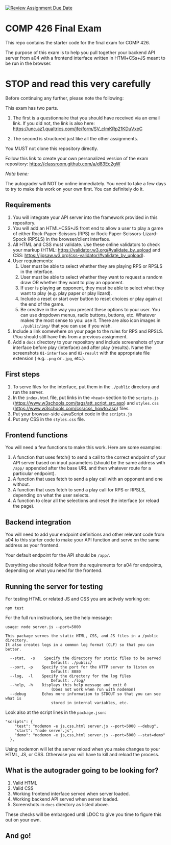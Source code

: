 [![Review Assignment Due Date](https://classroom.github.com/assets/deadline-readme-button-24ddc0f5d75046c5622901739e7c5dd533143b0c8e959d652212380cedb1ea36.svg)](https://classroom.github.com/a/d83Ec2gW)
# COMP 426 Final Exam

This repo contains the starter code for the final exam for COMP 426.

The purpose of this exam is to help you pull together your backend API server from a04 with a frontend interface written in HTMl+CSs+JS meant to be run in the browser. 

# STOP and read this very carefully

Before continuing any further, please note the following:

This exam has two parts. 

1. The first is a questionnaire that you should have received via an email link. If you did not, the link is also here: https://unc.az1.qualtrics.com/jfe/form/SV_cImKRp21KDuVxeC

2. The second is structured just like all the other assignments.

You MUST not clone this repository directly.

Follow this link to create your own personalized version of the exam repository: https://classroom.github.com/a/d83Ec2gW

_Nota bene:_

The autograder will NOT be online immediately.
You need to take a few days to try to make this work on your own first.
You can definitely do it.

## Requirements

1. You will integrate your API server into the framework provided in this repository. 
2. You will add an HTML+CSS+JS front end to allow a user to play a game of either Rock-Paper-Scissors (RPS) or Rock-Paper-Scissors-Lizard-Spock (RPSLS) in the browser/client interface. 
3. All HTML and CSS must validate. Use these online validators to check your markup (HTML: https://validator.w3.org/#validate_by_upload and CSS: https://jigsaw.w3.org/css-validator/#validate_by_upload).
4. User requirements:
    1. User must be able to select whether they are playing RPS or RPSLS in the interface.
    2. User must be able to select whether they want to request a random draw OR whether they want to play an opponent. 
    3. If user is playing an opponent, they must be able to select what they want to play (e.g. play paper or play lizard).
    4. Include a reset or start over button to reset choices or play again at the end of the game.
    5. Be creative in the way you present these options to your user. You can use dropdown menus, radio buttons, buttons, etc. Whatever makes the most sense to you: use it. There are also icon images in `./public/img/` that you can use if you wish.
5. Include a link somewhere on your page to the rules for RPS and RPSLS. (You should still have this from a previous assignment.
6. Add a `docs` directory to your repository and include screenshots of your interface before play (interface) and after play (results). Name the screenshots `01-interface` and `02-result` with the appropriate file extension ( e.g. `.png` or `.jpg`, etc.).

## First steps

1. To serve files for the interface, put them in the `./public` directory and run the server. 
2. In the `index.html` file, put links in the `<head>` section to the `scripts.js` (https://www.w3schools.com/tags/att_script_src.asp) and `styles.css` (https://www.w3schools.com/css/css_howto.asp) files.
3. Put your browser-side JavaScript code in the `scripts.js` 
4. Put any CSS in the `styles.css` file.

## Frontend functions

You will need a few functions to make this work. Here are some examples:

1. A function that uses fetch() to send a call to the correct endpoint of your API server based on input parameters (should be the same address with `/app/` appended after the base URL and then whatever route for a particular endpoint). 
2. A function that uses fetch to send a play call with an opponent and one without. 
3. A function that uses fetch to send a play call for RPS or RPSLS, depending on what the user selects.
4. A function to clear all the selections and reset the interface (or reload the page).

## Backend integration

You will need to add your endpoint definitions and other relevant code from a04 to this starter code to make your API function and serve on the same address as your frontend.

Your default endpoint for the API should be `/app/`.

Everything else should follow from the requirements for a04 for endpoints, depending on what you need for the frontend.

## Running the server for testing

For testing HTML or related JS and CSS you are actively working on:

```
npm test
```

For the full run instructions, see the help message:
```
usage: node server.js --port=5000

This package serves the static HTML, CSS, and JS files in a /public directory.
It also creates logs in a common log format (CLF) so that you can better.

  --stat,  -s    Specify the directory for static files to be served
                    Default: ./public/
  --port, -p    Specify the port for the HTTP server to listen on
                    Default: 8080
  --log,  -l    Specify the directory for the log files
                    Default: ./log/
  --help, -h    Displays this help message and exit 0 
                    (Does not work when run with nodemon)
  --debug       Echos more information to STDOUT so that you can see what is
                    stored in internal variables, etc.
```

Look also at the script lines in the `package.json`:

```
"scripts": {
    "test": "nodemon -e js,css,html server.js --port=5000 --debug",
    "start": "node server.js",
    "demo": "nodemon -e js,css,html server.js --port=5000 --stat=demo"
  },
```

Using nodemon will let the server reload when you make changes to your HTML, JS, or CSS. 
Otherwise you will have to kill and reload the process.

## What is the autograder going to be looking for?

1. Valid HTML
2. Valid CSS
3. Working frontend interface served when server loaded. 
4. Working backend API served when server loaded.
5. Screenshots in `docs` directory as listed above.

These checks will be embargoed until LDOC to give you time to figure this out on your own.

## And go!
